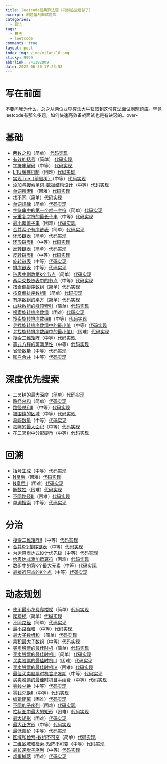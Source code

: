 ```yaml
---
title: leetcode经典算法题（只刷这些足够了）
excerpt: 刷题备战面试题库
categories:
  - 算法
tags:
  - 算法
  - leetcode
comments: true
layout: post
index_img: /img/milan/16.png
sticky: 9999
abbrlink: 741192809
date: 2022-06-30 17:26:58
---
```


# 写在前面

不要问我为什么，总之从两位业界算法大牛获取到这份算法面试刷题题库。毕竟leetcode有那么多题，如何快速高效备战面试也是有诀窍的。over~

# 基础
* [两数之和](http://leetcode-cn.com/problems/two-sum)（简单）  [代码实现](https://gitee.com/darkranger/beating-interviewer/blob/master/src/main/java/com/wujunshen/algorithm/leetcode/basic/%E4%B8%A4%E6%95%B0%E4%B9%8B%E5%92%8C.java)
* [有效的括号](http://leetcode-cn.com/problems/valid-parentheses/)（简单） [代码实现](https://gitee.com/darkranger/beating-interviewer/blob/master/src/main/java/com/wujunshen/algorithm/leetcode/basic/%E6%9C%89%E6%95%88%E7%9A%84%E6%8B%AC%E5%8F%B7.java)
* [字符串解码](http://leetcode-cn.com/problems/decode-string/)（中等） [代码实现](https://gitee.com/darkranger/beating-interviewer/blob/master/src/main/java/com/wujunshen/algorithm/leetcode/basic/%E5%AD%97%E7%AC%A6%E4%B8%B2%E8%A7%A3%E7%A0%81.java)
* [LRU缓存机制](http://leetcode-cn.com/problems/lru-cache/submissions/)（困难）[代码实现](https://gitee.com/darkranger/beating-interviewer/blob/master/src/main/java/com/wujunshen/algorithm/leetcode/basic/LRUCache.java)
* [实现Trie（前缀树）](http://leetcode-cn.com/problems/implement-trie-prefix-tree/)（中等）[代码实现](https://gitee.com/darkranger/beating-interviewer/blob/master/src/main/java/com/wujunshen/algorithm/leetcode/basic/Trie.java)
* [添加与搜索单词-数据结构设计](http://leetcode-cn.com/problems/add-and-search-word-data-structure-design/)（中等）[代码实现](https://gitee.com/darkranger/beating-interviewer/blob/master/src/main/java/com/wujunshen/algorithm/leetcode/basic/%E6%B7%BB%E5%8A%A0%E4%B8%8E%E6%90%9C%E7%B4%A2%E5%8D%95%E8%AF%8D.java)
* [单词搜索II](http://leetcode-cn.com/problems/word-search-ii/) （困难）[代码实现](https://gitee.com/darkranger/beating-interviewer/blob/master/src/main/java/com/wujunshen/algorithm/leetcode/basic/%E5%8D%95%E8%AF%8D%E6%90%9C%E7%B4%A2II.java)
* [找不同](http://leetcode-cn.com/problems/find-the-difference/)（简单）[代码实现](https://gitee.com/darkranger/beating-interviewer/blob/master/src/main/java/com/wujunshen/algorithm/leetcode/basic/%E6%89%BE%E4%B8%8D%E5%90%8C.java)
* [单词规律](http://leetcode-cn.com/problems/word-pattern/)（简单）[代码实现](https://gitee.com/darkranger/beating-interviewer/blob/master/src/main/java/com/wujunshen/algorithm/leetcode/basic/%E5%8D%95%E8%AF%8D%E8%A7%84%E5%BE%8B.java)
* [字符串中的第一个唯一字符](http://leetcode-cn.com/problems/first-unique-character-in-a-string)（简单）[代码实现](https://gitee.com/darkranger/beating-interviewer/blob/master/src/main/java/com/wujunshen/algorithm/leetcode/basic/%E5%AD%97%E7%AC%A6%E4%B8%B2%E4%B8%AD%E7%9A%84%E7%AC%AC%E4%B8%80%E4%B8%AA%E5%94%AF%E4%B8%80%E5%AD%97%E7%AC%A6.java)
* [无重复字符的最长子串](http://leetcode-cn.com/problems/longest-substring-without-repeating-characters)（中等）[代码实现](https://gitee.com/darkranger/beating-interviewer/blob/master/src/main/java/com/wujunshen/algorithm/leetcode/basic/%E6%97%A0%E9%87%8D%E5%A4%8D%E5%AD%97%E7%AC%A6%E7%9A%84%E6%9C%80%E9%95%BF%E5%AD%90%E4%B8%B2.java)
* [最小覆盖子串](http://leetcode-cn.com/problems/minimum-window-substring/)（困难）[代码实现](https://gitee.com/darkranger/beating-interviewer/blob/master/src/main/java/com/wujunshen/algorithm/leetcode/basic/%E6%9C%80%E5%B0%8F%E8%A6%86%E7%9B%96%E5%AD%90%E4%B8%B2.java)
* [合并两个有序链表](http://leetcode-cn.com/problems/merge-two-sorted-lists)（简单）[代码实现](https://gitee.com/darkranger/beating-interviewer/blob/master/src/main/java/com/wujunshen/algorithm/leetcode/basic/%E5%90%88%E5%B9%B6%E4%B8%A4%E4%B8%AA%E6%9C%89%E5%BA%8F%E9%93%BE%E8%A1%A8.java)
* [环形链表](http://leetcode-cn.com/problems/linked-list-cycle)（简单）[代码实现](https://gitee.com/darkranger/beating-interviewer/blob/master/src/main/java/com/wujunshen/algorithm/leetcode/basic/%E7%8E%AF%E5%BD%A2%E9%93%BE%E8%A1%A8.java)
* [环形链表II](http://leetcode-cn.com/problems/linked-list-cycle-ii) （中等）[代码实现](https://gitee.com/darkranger/beating-interviewer/blob/master/src/main/java/com/wujunshen/algorithm/leetcode/basic/%E7%8E%AF%E5%BD%A2%E9%93%BE%E8%A1%A8II.java)
* [反转链表](http://leetcode-cn.com/problems/reverse-linked-list)（简单）[代码实现](https://gitee.com/darkranger/beating-interviewer/blob/master/src/main/java/com/wujunshen/algorithm/leetcode/basic/%E5%8F%8D%E8%BD%AC%E9%93%BE%E8%A1%A8.java)
* [反转链表II](http://leetcode-cn.com/problems/reverse-linked-list-ii) （中等）[代码实现](https://gitee.com/darkranger/beating-interviewer/blob/master/src/main/java/com/wujunshen/algorithm/leetcode/basic/%E5%8F%8D%E8%BD%AC%E9%93%BE%E8%A1%A8II.java)
* [旋转链表](http://leetcode-cn.com/problems/rotate-list)（中等）[代码实现](https://gitee.com/darkranger/beating-interviewer/blob/master/src/main/java/com/wujunshen/algorithm/leetcode/basic/%E6%97%8B%E8%BD%AC%E9%93%BE%E8%A1%A8.java)
* [排序链表](http://leetcode-cn.com/problems/sort-list/)（中等）[代码实现](https://gitee.com/darkranger/beating-interviewer/blob/master/src/main/java/com/wujunshen/algorithm/leetcode/basic/%E6%8E%92%E5%BA%8F%E9%93%BE%E8%A1%A8.java)
* [链表中倒数第k个节点](http://leetcode-cn.com/problems/lian-biao-zhong-dao-shu-di-kge-jie-dian-lcof/)（简单）[代码实现](https://gitee.com/darkranger/beating-interviewer/blob/master/src/main/java/com/wujunshen/algorithm/leetcode/basic/%E9%93%BE%E8%A1%A8%E4%B8%AD%E5%80%92%E6%95%B0%E7%AC%ACk%E4%B8%AA%E8%8A%82%E7%82%B9.java)
* [两两交换链表中的节点](http://leetcode-cn.com/problems/swap-nodes-in-pairs)（中等）[代码实现](https://gitee.com/darkranger/beating-interviewer/blob/master/src/main/java/com/wujunshen/algorithm/leetcode/basic/%E4%B8%A4%E4%B8%A4%E4%BA%A4%E6%8D%A2%E9%93%BE%E8%A1%A8%E4%B8%AD%E7%9A%84%E8%8A%82%E7%82%B9.java)
* [按奇偶排序数组](http://leetcode-cn.com/problems/sort-array-by-parity/)（简单）[代码实现](https://gitee.com/darkranger/beating-interviewer/blob/master/src/main/java/com/wujunshen/algorithm/leetcode/basic/%E6%8C%89%E5%A5%87%E5%81%B6%E6%8E%92%E5%BA%8F%E6%95%B0%E7%BB%84.java)
* [按奇偶排序数组II](http://leetcode-cn.com/problems/sort-array-by-parity-ii/)（简单）[代码实现](https://gitee.com/darkranger/beating-interviewer/blob/master/src/main/java/com/wujunshen/algorithm/leetcode/basic/%E6%8C%89%E5%A5%87%E5%81%B6%E6%8E%92%E5%BA%8F%E6%95%B0%E7%BB%84II.java)
* [有序数组的平方](http://leetcode-cn.com/problems/squares-of-a-sorted-array/)（简单）[代码实现](https://gitee.com/darkranger/beating-interviewer/blob/master/src/main/java/com/wujunshen/algorithm/leetcode/basic/%E6%9C%89%E5%BA%8F%E6%95%B0%E7%BB%84%E7%9A%84%E5%B9%B3%E6%96%B9.java)
* [山脉数组的峰顶索引](http://leetcode-cn.com/problems/peak-index-in-a-mountain-array)（简单）[代码实现](https://gitee.com/darkranger/beating-interviewer/blob/master/src/main/java/com/wujunshen/algorithm/leetcode/basic/%E5%B1%B1%E8%84%89%E6%95%B0%E7%BB%84%E7%9A%84%E5%B3%B0%E9%A1%B6%E7%B4%A2%E5%BC%95.java)
* [搜索旋转排序数组](http://leetcode-cn.com/problems/search-in-rotated-sorted-array)（困难）[代码实现](https://gitee.com/darkranger/beating-interviewer/blob/master/src/main/java/com/wujunshen/algorithm/leetcode/basic/%E6%90%9C%E7%B4%A2%E6%97%8B%E8%BD%AC%E6%8E%92%E5%BA%8F%E6%95%B0%E7%BB%84.java)
* [搜索旋转排序数组II](http://leetcode-cn.com/problems/search-in-rotated-sorted-array-ii/)（中等）[代码实现](https://gitee.com/darkranger/beating-interviewer/blob/master/src/main/java/com/wujunshen/algorithm/leetcode/basic/%E6%90%9C%E7%B4%A2%E6%97%8B%E8%BD%AC%E6%8E%92%E5%BA%8F%E6%95%B0%E7%BB%84II.java)
* [寻找旋转排序数组中的最小值](http://leetcode-cn.com/problems/find-minimum-in-rotated-sorted-array/)（中等）[代码实现](https://gitee.com/darkranger/beating-interviewer/blob/master/src/main/java/com/wujunshen/algorithm/leetcode/basic/%E5%AF%BB%E6%89%BE%E6%97%8B%E8%BD%AC%E6%8E%92%E5%BA%8F%E6%95%B0%E7%BB%84%E4%B8%AD%E7%9A%84%E6%9C%80%E5%B0%8F%E5%80%BC.java)
* [寻找旋转排序数组中的最小值II](http://leetcode-cn.com/problems/find-minimum-in-rotated-sorted-array-ii/)（困难）[代码实现](https://gitee.com/darkranger/beating-interviewer/blob/master/src/main/java/com/wujunshen/algorithm/leetcode/basic/%E5%AF%BB%E6%89%BE%E6%97%8B%E8%BD%AC%E6%8E%92%E5%BA%8F%E6%95%B0%E7%BB%84%E4%B8%AD%E7%9A%84%E6%9C%80%E5%B0%8F%E5%80%BCII.java)
* [搜索二维矩阵](http://leetcode-cn.com/problems/search-a-2d-matrix)（中等）[代码实现](https://gitee.com/darkranger/beating-interviewer/blob/master/src/main/java/com/wujunshen/algorithm/leetcode/basic/%E6%90%9C%E7%B4%A2%E4%BA%8C%E7%BB%B4%E7%9F%A9%E9%98%B5.java)
* [等式方程的可满足性](http://leetcode-cn.com/problems/satisfiability-of-equality-equations/)（中等）[代码实现](https://gitee.com/darkranger/beating-interviewer/blob/master/src/main/java/com/wujunshen/algorithm/leetcode/basic/%E7%AD%89%E5%BC%8F%E6%96%B9%E7%A8%8B%E7%9A%84%E5%8F%AF%E6%BB%A1%E8%B6%B3%E6%80%A7.java)
* [省份数量](https://leetcode.cn/problems/number-of-provinces/submissions/)（中等）[代码实现](https://gitee.com/darkranger/beating-interviewer/blob/master/src/main/java/com/wujunshen/algorithm/leetcode/basic/%E7%9C%81%E4%BB%BD%E6%95%B0%E9%87%8F.java)
* [账户合并](http://leetcode-cn.com/problems/accounts-merge/)（中等）[代码实现](https://gitee.com/darkranger/beating-interviewer/blob/master/src/main/java/com/wujunshen/algorithm/leetcode/basic/%E8%B4%A6%E6%88%B7%E5%90%88%E5%B9%B6.java)

# 深度优先搜索
* [二叉树的最大深度](http://leetcode-cn.com/problems/maximum-depth-of-binary-tree)（简单）[代码实现](https://gitee.com/darkranger/beating-interviewer/blob/master/src/main/java/com/wujunshen/algorithm/leetcode/depth/first/search/%E4%BA%8C%E5%8F%89%E6%A0%91%E7%9A%84%E6%9C%80%E5%A4%A7%E6%B7%B1%E5%BA%A6.java)
* [路径总和](http://leetcode-cn.com/problems/path-sum/)（简单）[代码实现](https://gitee.com/darkranger/beating-interviewer/blob/master/src/main/java/com/wujunshen/algorithm/leetcode/depth/first/search/%E8%B7%AF%E5%BE%84%E6%80%BB%E5%92%8C.java)
* [路径总和II](http://leetcode-cn.com/problems/path-sum-ii/) （中等）[代码实现](https://gitee.com/darkranger/beating-interviewer/blob/master/src/main/java/com/wujunshen/algorithm/leetcode/depth/first/search/%E8%B7%AF%E5%BE%84%E6%80%BB%E5%92%8CII.java)
* [被围绕的区域](http://leetcode-cn.com/problems/surrounded-regions/)（中等）[代码实现](https://gitee.com/darkranger/beating-interviewer/blob/master/src/main/java/com/wujunshen/algorithm/leetcode/depth/first/search/%E8%A2%AB%E5%9B%B4%E7%BB%95%E7%9A%84%E5%8C%BA%E5%9F%9F.java)
* [岛屿数量](http://leetcode-cn.com/problems/number-of-islands/)（中等）[代码实现](https://gitee.com/darkranger/beating-interviewer/blob/master/src/main/java/com/wujunshen/algorithm/leetcode/depth/first/search/%E5%B2%9B%E5%B1%BF%E6%95%B0%E9%87%8F.java)
* [岛屿的最大面积](http://leetcode-cn.com/problems/max-area-of-island/)（中等）[代码实现](https://gitee.com/darkranger/beating-interviewer/blob/master/src/main/java/com/wujunshen/algorithm/leetcode/depth/first/search/%E5%B2%9B%E5%B1%BF%E7%9A%84%E6%9C%80%E5%A4%A7%E9%9D%A2%E7%A7%AF.java)
* [在二叉树中分配硬币](http://leetcode-cn.com/problems/distribute-coins-in-binary-tree/)（中等）[代码实现](https://gitee.com/darkranger/beating-interviewer/blob/master/src/main/java/com/wujunshen/algorithm/leetcode/depth/first/search/%E5%9C%A8%E4%BA%8C%E5%8F%89%E6%A0%91%E4%B8%AD%E5%88%86%E9%85%8D%E7%A1%AC%E5%B8%81.java)

# 回溯
* [括号生成](http://leetcode-cn.com/problems/generate-parentheses/)（中等）[代码实现](https://gitee.com/darkranger/beating-interviewer/blob/master/src/main/java/com/wujunshen/algorithm/leetcode/backtracking/%E6%8B%AC%E5%8F%B7%E7%94%9F%E6%88%90.java)
* [N皇后](http://leetcode-cn.com/problems/n-queens/)（困难）[代码实现](https://gitee.com/darkranger/beating-interviewer/blob/master/src/main/java/com/wujunshen/algorithm/leetcode/backtracking/N%E7%9A%87%E5%90%8E.java)
* [N皇后II](http://leetcode-cn.com/problems/n-queens-ii/)（困难）[代码实现](https://gitee.com/darkranger/beating-interviewer/blob/master/src/main/java/com/wujunshen/algorithm/leetcode/backtracking/N%E7%9A%87%E5%90%8EII.java)
* [解数独](http://leetcode-cn.com/problems/sudoku-solver/)（困难）[代码实现](https://gitee.com/darkranger/beating-interviewer/blob/master/src/main/java/com/wujunshen/algorithm/leetcode/backtracking/%E8%A7%A3%E6%95%B0%E7%8B%AC.java)
* [不同路径III](http://leetcode-cn.com/problems/unique-paths-iii/)（困难）[代码实现](https://gitee.com/darkranger/beating-interviewer/blob/master/src/main/java/com/wujunshen/algorithm/leetcode/backtracking/%E4%B8%8D%E5%90%8C%E8%B7%AF%E5%BE%84III.java)
* [单词搜索](http://leetcode-cn.com/problems/word-search/)（中等）[代码实现](https://gitee.com/darkranger/beating-interviewer/blob/master/src/main/java/com/wujunshen/algorithm/leetcode/backtracking/%E5%8D%95%E8%AF%8D%E6%90%9C%E7%B4%A2.java)

# 分治
* [搜索二维矩阵II](http://leetcode-cn.com/problems/search-a-2d-matrix-ii/)（中等）[代码实现](https://gitee.com/darkranger/beating-interviewer/blob/master/src/main/java/com/wujunshen/algorithm/leetcode/divide/conquer/%E6%90%9C%E7%B4%A2%E4%BA%8C%E7%BB%B4%E7%9F%A9%E9%98%B5II.java)
* [合并K个排序链表](http://leetcode-cn.com/problems/merge-k-sorted-lists)（中等）[代码实现](https://gitee.com/darkranger/beating-interviewer/blob/master/src/main/java/com/wujunshen/algorithm/leetcode/divide/conquer/%E5%90%88%E5%B9%B6k%E4%B8%AA%E5%B7%B2%E6%8E%92%E5%BA%8F%E7%9A%84%E9%93%BE%E8%A1%A8.java)
* [为运算表达式设计优先级](http://leetcode-cn.com/problems/different-ways-to-add-parentheses)（中等）[代码实现](https://gitee.com/darkranger/beating-interviewer/blob/master/src/main/java/com/wujunshen/algorithm/leetcode/divide/conquer/%E4%B8%BA%E8%BF%90%E7%AE%97%E8%A1%A8%E8%BE%BE%E5%BC%8F%E8%AE%BE%E8%AE%A1%E4%BC%98%E5%85%88%E7%BA%A7.java)
* [给表达式添加运算符](http://leetcode-cn.com/problems/expression-add-operators)（困难）[代码实现](https://gitee.com/darkranger/beating-interviewer/blob/master/src/main/java/com/wujunshen/algorithm/leetcode/divide/conquer/%E7%BB%99%E8%A1%A8%E8%BE%BE%E5%BC%8F%E6%B7%BB%E5%8A%A0%E8%BF%90%E7%AE%97%E7%AC%A6.java)
* [数组中的第K个最大元素](http://leetcode-cn.com/problems/kth-largest-element-in-an-array)（中等）[代码实现](https://gitee.com/darkranger/beating-interviewer/blob/master/src/main/java/com/wujunshen/algorithm/leetcode/divide/conquer/%E6%95%B0%E7%BB%84%E4%B8%AD%E7%9A%84%E7%AC%ACK%E4%B8%AA%E6%9C%80%E5%A4%A7%E5%85%83%E7%B4%A0.java)
* [最接近原点的K个点](http://leetcode-cn.com/problems/k-closest-points-to-origin/)（中等）[代码实现](https://gitee.com/darkranger/beating-interviewer/blob/master/src/main/java/com/wujunshen/algorithm/leetcode/divide/conquer/%E6%9C%80%E6%8E%A5%E8%BF%91%E5%8E%9F%E7%82%B9%E7%9A%84K%E4%B8%AA%E7%82%B9.java)

# 动态规划
* [使用最小花费爬楼梯](http://leetcode-cn.com/problems/min-cost-climbing-stairs)（简单）[代码实现](https://gitee.com/darkranger/beating-interviewer/blob/master/src/main/java/com/wujunshen/algorithm/leetcode/dynamic/programming/%E4%BD%BF%E7%94%A8%E6%9C%80%E5%B0%8F%E8%8A%B1%E8%B4%B9%E7%88%AC%E6%A5%BC%E6%A2%AF.java)
* [爬楼梯](http://leetcode-cn.com/problems/climbing-stairs)（简单）[代码实现](https://gitee.com/darkranger/beating-interviewer/blob/master/src/main/java/com/wujunshen/algorithm/leetcode/dynamic/programming/%E7%88%AC%E6%A5%BC%E6%A2%AF.java)
* [不同路径](http://leetcode-cn.com/problems/unique-paths/)（简单）[代码实现](https://gitee.com/darkranger/beating-interviewer/blob/master/src/main/java/com/wujunshen/algorithm/leetcode/dynamic/programming/%E4%B8%8D%E5%90%8C%E8%B7%AF%E5%BE%84.java)
* [最小路径和](http://leetcode-cn.com/problems/minimum-path-sum/) （中等）[代码实现](https://gitee.com/darkranger/beating-interviewer/blob/master/src/main/java/com/wujunshen/algorithm/leetcode/dynamic/programming/%E6%9C%80%E5%B0%8F%E8%B7%AF%E5%BE%84%E5%92%8C.java)
* [最大子数组和](http://leetcode-cn.com/problems/maximum-subarray/) （简单）[代码实现](https://gitee.com/darkranger/beating-interviewer/blob/master/src/main/java/com/wujunshen/algorithm/leetcode/dynamic/programming/%E6%9C%80%E5%A4%A7%E5%AD%90%E6%95%B0%E7%BB%84%E5%92%8C.java)
* [乘积最大子数组](http://leetcode-cn.com/problems/maximum-product-subarray/)（中等）[代码实现](https://gitee.com/darkranger/beating-interviewer/blob/master/src/main/java/com/wujunshen/algorithm/leetcode/dynamic/programming/%E4%B9%98%E7%A7%AF%E6%9C%80%E5%A4%A7%E5%AD%90%E6%95%B0%E7%BB%84.java)
* [买卖股票的最佳时机](http://leetcode-cn.com/problems/best-time-to-buy-and-sell-stock)（简单）[代码实现](https://gitee.com/darkranger/beating-interviewer/blob/master/src/main/java/com/wujunshen/algorithm/leetcode/dynamic/programming/%E4%B9%B0%E5%8D%96%E8%82%A1%E7%A5%A8%E7%9A%84%E6%9C%80%E4%BD%B3%E6%97%B6%E6%9C%BA.java)
* [买卖股票的最佳时机II](http://leetcode-cn.com/problems/best-time-to-buy-and-sell-stock-ii/)（简单）[代码实现](https://gitee.com/darkranger/beating-interviewer/blob/master/src/main/java/com/wujunshen/algorithm/leetcode/dynamic/programming/%E4%B9%B0%E5%8D%96%E8%82%A1%E7%A5%A8%E7%9A%84%E6%9C%80%E4%BD%B3%E6%97%B6%E6%9C%BAII.java)
* [买卖股票的最佳时机III](http://leetcode-cn.com/problems/best-time-to-buy-and-sell-stock-iii/)（困难）[代码实现](https://gitee.com/darkranger/beating-interviewer/blob/master/src/main/java/com/wujunshen/algorithm/leetcode/dynamic/programming/%E4%B9%B0%E5%8D%96%E8%82%A1%E7%A5%A8%E7%9A%84%E6%9C%80%E4%BD%B3%E6%97%B6%E6%9C%BAIII.java)
* [买卖股票的最佳时机IV](http://leetcode-cn.com/problems/best-time-to-buy-and-sell-stock-iv/)（困难）[代码实现](https://gitee.com/darkranger/beating-interviewer/blob/master/src/main/java/com/wujunshen/algorithm/leetcode/dynamic/programming/%E4%B9%B0%E5%8D%96%E8%82%A1%E7%A5%A8%E7%9A%84%E6%9C%80%E4%BD%B3%E6%97%B6%E6%9C%BAIV.java)
* [最佳买卖股票时机含冷冻期](http://leetcode-cn.com/problems/best-time-to-buy-and-sell-stock-with-cooldown/)（中等）[代码实现](https://gitee.com/darkranger/beating-interviewer/blob/master/src/main/java/com/wujunshen/algorithm/leetcode/dynamic/programming/%E6%9C%80%E4%BD%B3%E4%B9%B0%E5%8D%96%E8%82%A1%E7%A5%A8%E6%97%B6%E6%9C%BA%E5%90%AB%E5%86%B7%E5%86%BB%E6%9C%9F.java)
* [买卖股票的最佳时机含手续费](http://leetcode-cn.com/problems/best-time-to-buy-and-sell-stock-with-transaction-fee)（中等）[代码实现](https://gitee.com/darkranger/beating-interviewer/blob/master/src/main/java/com/wujunshen/algorithm/leetcode/dynamic/programming/%E4%B9%B0%E5%8D%96%E8%82%A1%E7%A5%A8%E7%9A%84%E6%9C%80%E4%BD%B3%E6%97%B6%E6%9C%BA%E5%90%AB%E6%89%8B%E7%BB%AD%E8%B4%B9.java)
* [零钱兑换](http://leetcode-cn.com/problems/coin-change)（中等）[代码实现](https://gitee.com/darkranger/beating-interviewer/blob/master/src/main/java/com/wujunshen/algorithm/leetcode/dynamic/programming/%E9%9B%B6%E9%92%B1%E5%85%91%E6%8D%A2.java)
* [零钱兑换II](http://leetcode-cn.com/problems/coin-change-2)（中等）[代码实现](https://gitee.com/darkranger/beating-interviewer/blob/master/src/main/java/com/wujunshen/algorithm/leetcode/dynamic/programming/%E9%9B%B6%E9%92%B1%E5%85%91%E6%8D%A2II.java)
* [编辑距离](http://leetcode-cn.com/problems/edit-distance)（困难）[代码实现](https://gitee.com/darkranger/beating-interviewer/blob/master/src/main/java/com/wujunshen/algorithm/leetcode/dynamic/programming/%E7%BC%96%E8%BE%91%E8%B7%9D%E7%A6%BB.java)
* [不同的子序列](http://leetcode-cn.com/problems/distinct-subsequences/)（困难）[代码实现](https://gitee.com/darkranger/beating-interviewer/blob/master/src/main/java/com/wujunshen/algorithm/leetcode/dynamic/programming/%E4%B8%8D%E5%90%8C%E7%9A%84%E5%AD%90%E5%BA%8F%E5%88%97.java)
* [柱状图中最大的矩形](http://leetcode-cn.com/problems/largest-rectangle-in-histogram/)（困难）[代码实现](https://gitee.com/darkranger/beating-interviewer/blob/master/src/main/java/com/wujunshen/algorithm/leetcode/dynamic/programming/%E6%9F%B1%E7%8A%B6%E5%9B%BE%E4%B8%AD%E6%9C%80%E5%A4%A7%E7%9A%84%E7%9F%A9%E5%BD%A2.java)
* [最大矩形](http://leetcode-cn.com/problems/maximal-rectangle/)（困难）[代码实现](https://gitee.com/darkranger/beating-interviewer/blob/master/src/main/java/com/wujunshen/algorithm/leetcode/dynamic/programming/%E6%9C%80%E5%A4%A7%E7%9F%A9%E5%BD%A2.java)
* [最大正方形](http://leetcode-cn.com/problems/maximal-square/)（中等）[代码实现](https://gitee.com/darkranger/beating-interviewer/blob/master/src/main/java/com/wujunshen/algorithm/leetcode/dynamic/programming/%E6%9C%80%E5%A4%A7%E6%AD%A3%E6%96%B9%E5%BD%A2.java)
* [最低票价](http://leetcode-cn.com/problems/minimum-cost-for-tickets/)（中等）[代码实现](https://gitee.com/darkranger/beating-interviewer/blob/master/src/main/java/com/wujunshen/algorithm/leetcode/dynamic/programming/%E6%9C%80%E4%BD%8E%E7%A5%A8%E4%BB%B7.java)
* [区域和检索-数组不可变](http://leetcode-cn.com/problems/range-sum-query-immutable/)（简单）[代码实现](https://gitee.com/darkranger/beating-interviewer/blob/master/src/main/java/com/wujunshen/algorithm/leetcode/dynamic/programming/%E5%8C%BA%E5%9F%9F%E5%92%8C%E6%A3%80%E7%B4%A2%E6%95%B0%E7%BB%84%E4%B8%8D%E5%8F%AF%E5%8F%98.java)
* [二维区域和检索-矩阵不可变](http://leetcode-cn.com/problems/range-sum-query-2d-immutable/)（中等）[代码实现](https://gitee.com/darkranger/beating-interviewer/blob/master/src/main/java/com/wujunshen/algorithm/leetcode/dynamic/programming/%E4%BA%8C%E7%BB%B4%E5%8C%BA%E5%9F%9F%E5%92%8C%E6%A3%80%E7%B4%A2%E7%9F%A9%E9%98%B5%E4%B8%8D%E5%8F%AF%E5%8F%98.java)
* [最长递增子序列](http://leetcode-cn.com/problems/longest-increasing-subsequence)（中等）[代码实现](https://gitee.com/darkranger/beating-interviewer/blob/master/src/main/java/com/wujunshen/algorithm/leetcode/dynamic/programming/%E6%9C%80%E9%95%BF%E9%80%92%E5%A2%9E%E5%AD%90%E5%BA%8F%E5%88%97.java)
* [鸡蛋掉落](http://leetcode-cn.com/problems/super-egg-drop/)（困难）[代码实现](https://gitee.com/darkranger/beating-interviewer/blob/master/src/main/java/com/wujunshen/algorithm/leetcode/dynamic/programming/%E9%B8%A1%E8%9B%8B%E6%8E%89%E8%90%BD.java)
